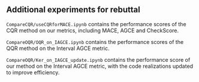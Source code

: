 ## Additional experiments for rebuttal

`CompareCQR/useCQRforMACE.ipynb` contains the performance scores of the CQR method on our metrics, including MACE, AGCE and CheckScore.

`CompareOQR/OQR_on_IAGCE.ipynb` contains the performance scores of the QQR method on the Interval AGCE metric.

`CompareOQR/Ker_on_IAGCE_update.ipynb` contains the performance score of our method on the Interval AGCE metric, with the code realizations updated to improve efficiency.
